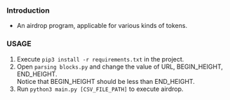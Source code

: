 ### Introduction
- An airdrop program, applicable for various kinds of tokens.

### USAGE
1. Execute `pip3 install -r requirements.txt` in the project.
2. Open `parsing blocks.py` and change the value of URL, BEGIN_HEIGHT, END_HEIGHT.  
Notice that BEGIN_HEIGHT should be less than END_HEIGHT. 
3. Run `python3 main.py [CSV_FILE_PATH]` to execute airdrop. 
